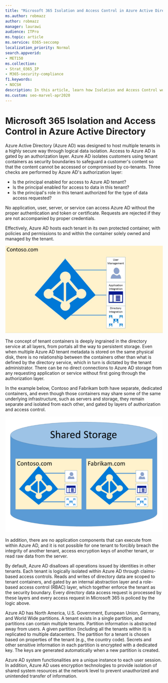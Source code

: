 ```yaml
---
title: "Microsoft 365 Isolation and Access Control in Azure Active Directory"
ms.author: robmazz
author: robmazz
manager: laurawi
audience: ITPro
ms.topic: article
ms.service: O365-seccomp
localization_priority: Normal
search.appverid:
- MET150
ms.collection:
- Strat_O365_IP
- M365-security-compliance
f1.keywords:
- NOCSH
description: In this article, learn how Isolation and Access Control work to keep data for multiple tenants isolated from each other within Azure Active Directory.
ms.custom: seo-marvel-apr2020
---
```


# Microsoft 365 Isolation and Access Control in Azure Active Directory

Azure Active Directory (Azure AD) was designed to host multiple tenants in a highly secure way through logical data isolation. Access to Azure AD is gated by an authorization layer. Azure AD isolates customers using tenant containers as security boundaries to safeguard a customer's content so that the content cannot be accessed or compromised by co-tenants. Three checks are performed by Azure AD's authorization layer:

- Is the principal enabled for access to Azure AD tenant?
- Is the principal enabled for access to data in this tenant?
- Is the principal's role in this tenant authorized for the type of data access requested?

No application, user, server, or service can access Azure AD without the proper authentication and token or certificate. Requests are rejected if they are not accompanied by proper credentials.

Effectively, Azure AD hosts each tenant in its own protected container, with policies and permissions to and within the container solely owned and managed by the tenant.
 
![Azure container.](../media/office-365-isolation-azure-container.png)

The concept of tenant containers is deeply ingrained in the directory service at all layers, from portals all the way to persistent storage. Even when multiple Azure AD tenant metadata is stored on the same physical disk, there is no relationship between the containers other than what is defined by the directory service, which in turn is dictated by the tenant administrator. There can be no direct connections to Azure AD storage from any requesting application or service without first going through the authorization layer.

In the example below, Contoso and Fabrikam both have separate, dedicated containers, and even though those containers may share some of the same underlying infrastructure, such as servers and storage, they remain separate and isolated from each other, and gated by layers of authorization and access control.
 
![Azure dedicated containers.](../media/office-365-isolation-azure-dedicated-containers.png)

In addition, there are no application components that can execute from within Azure AD, and it is not possible for one tenant to forcibly breach the integrity of another tenant, access encryption keys of another tenant, or read raw data from the server.

By default, Azure AD disallows all operations issued by identities in other tenants. Each tenant is logically isolated within Azure AD through claims-based access controls. Reads and writes of directory data are scoped to tenant containers, and gated by an internal abstraction layer and a role-based access control (RBAC) layer, which together enforce the tenant as the security boundary. Every directory data access request is processed by these layers and every access request in Microsoft 365 is policed by the logic above.

Azure AD has North America, U.S. Government, European Union, Germany, and World Wide partitions. A tenant exists in a single partition, and partitions can contain multiple tenants. Partition information is abstracted away from users. A given partition (including all the tenants within it) is replicated to multiple datacenters. The partition for a tenant is chosen based on properties of the tenant (e.g., the country code). Secrets and other sensitive information in each partition is encrypted with a dedicated key. The keys are generated automatically when a new partition is created.

Azure AD system functionalities are a unique instance to each user session. In addition, Azure AD uses encryption technologies to provide isolation of shared system resources at the network level to prevent unauthorized and unintended transfer of information.
